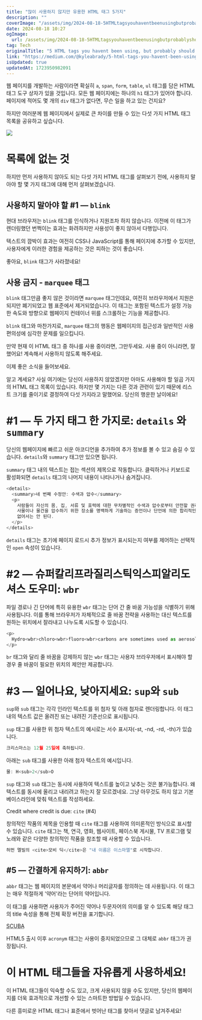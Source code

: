 ```yaml
---
title: "많이 사용하지 않지만 유용한 HTML 태그 5가지"
description: ""
coverImage: "/assets/img/2024-08-18-5HTMLtagsyouhaventbeenusingbutprobablyshouldbe_0.png"
date: 2024-08-18 10:27
ogImage:
  url: /assets/img/2024-08-18-5HTMLtagsyouhaventbeenusingbutprobablyshouldbe_0.png
tag: Tech
originalTitle: "5 HTML tags you havent been using, but probably should be"
link: "https://medium.com/@kyleabrady/5-html-tags-you-havent-been-using-but-probably-should-be-fd08973e2c67"
isUpdated: true
updatedAt: 1723950982091
---
```


웹 페이지를 개발하는 사람이라면 확실히 `a`, `span`, `form`, `table`, `ul` 태그를 담은 HTML 태그 도구 상자가 있을 것입니다. 모든 웹 페이지에는 하나의 `h1` 태그가 있어야 합니다. 페이지에 적어도 몇 개의 `div` 태그가 없다면, 무슨 일을 하고 있는 건지요?

하지만 여러분께 웹 페이지에서 실제로 큰 차이를 만들 수 있는 다섯 가지 HTML 태그 목록을 공유하고 싶습니다.

<img src="/assets/img/2024-08-18-5HTMLtagsyouhaventbeenusingbutprobablyshouldbe_0.png" />

# 목록에 없는 것

<div class="content-ad"></div>

하지만 먼저 사용하지 않아도 되는 다섯 가지 HTML 태그를 살펴보기 전에, 사용하지 말아야 할 몇 가지 태그에 대해 먼저 살펴보겠습니다.

## 사용하지 말아야 할 #1 — `blink`

현대 브라우저는 `blink` 태그를 인식하거나 지원조차 하지 않습니다. 이전에 이 태그가 렌더링했던 번쩍이는 효과는 화려하지만 사용성이 좋지 않아서 다행입니다.

텍스트의 깜박이 효과는 여전히 CSS나 JavaScript를 통해 페이지에 추가할 수 있지만, 사용자에게 이러한 경험을 제공하는 것은 피하는 것이 좋습니다.

<div class="content-ad"></div>

좋아요, `blink` 태그가 사라졌네요!

## 사용 금지 - `marquee` 태그

`blink` 태그만큼 좋지 않은 것이라면 `marquee` 태그인데요, 여전히 브라우저에서 지원은 되지만 폐기되었고 웹 표준에서 제거되었습니다. 이 태그는 포함된 텍스트가 설정 가능한 속도와 방향으로 웹페이지 컨테이너 위를 스크롤하는 기능을 제공합니다.

`blink` 태그와 마찬가지로, `marquee` 태그의 행동은 웹페이지의 접근성과 일반적인 사용 편의성에 심각한 문제를 일으킵니다.

<div class="content-ad"></div>

만약 현재 이 HTML 태그 중 하나를 사용 중이라면, 그만두세요. 사용 중이 아니라면, 잘했어요! 계속해서 사용하지 않도록 해주세요.

이제 좋은 소식을 들어보세요.

알고 계세요? 사실 여기에는 당신이 사용하지 않았겠지만 아마도 사용해야 할 일곱 가지의 HTML 태그 목록이 있습니다. 하지만 몇 가지는 다른 것과 관련이 있기 때문에 리스트 크기를 줄이기로 결정하여 다섯 가지라고 말했어요. 당신의 행운한 날이에요!

# #1 — 두 가지 태그 한 가지로: `details` 와 `summary`

<div class="content-ad"></div>

당신의 웹페이지에 빠르고 쉬운 아코디언을 추가하여 추가 정보를 볼 수 있고 숨길 수 있습니다. `details`와 `summary` 태그만 있으면 됩니다.

`summary` 태그 내의 텍스트는 접는 섹션의 제목으로 작동합니다. 클릭하거나 키보드로 활성화되면 `details` 태그의 나머지 내용이 나타나거나 숨겨집니다.

```js
<details>
  <summary>네 번째 수정안: 수색과 압수</summary>
  <p>
    사람들이 자신의 몸, 집, 서류 및 효력에 대한 무차별적인 수색과 압수로부터 안전할 권리는 침해되어서는 안 되며, 일각인
    사물이나 물건을 압수하기 위한 장소를 명백하게 기술하는 증언이나 단언에 의한 합리적인 원인에 기초해 발부되는 영장이
    없어서는 안 된다.
  </p>
</details>
```

`details` 태그는 초기에 페이지 로드시 추가 정보가 표시되는지 여부를 제어하는 선택적인 `open` 속성이 있습니다.

<div class="content-ad"></div>

# #2 — 슈퍼칼리프라질리스틱익스피알리도셔스 도우미: `wbr`

파일 경로나 긴 단어에 특히 유용한 `wbr` 태그는 단어 간 줄 바꿈 가능성을 식별하기 위해 사용됩니다. 이를 통해 브라우저가 자체적으로 줄 바꿈 전략을 사용하는 대신 텍스트를 원하는 위치에서 잘라내고 나누도록 시도할 수 있습니다.

```js
<p>
  Hydro<wbr>chloro<wbr>fluoro<wbr>carbons are sometimes used as aerosol propellants.
</p>
```

`br` 태그와 달리 줄 바꿈을 강제하지 않는 `wbr` 태그는 사용자 브라우저에서 표시해야 할 경우 줄 바꿈이 필요한 위치의 제안만 제공합니다.

<div class="content-ad"></div>

# #3 — 일어나요, 낮아지세요: `sup`와 `sub`

`sup`와 `sub` 태그는 각각 인라인 텍스트를 위 첨자 및 아래 첨자로 렌더링합니다. 이 태그 내의 텍스트 값은 올려진 또는 내려진 기준선으로 표시됩니다.

`sup` 태그를 사용한 위 첨자 텍스트의 예시로는 서수 표시자(-st, -nd, -rd, -th)가 있습니다.

```js
크리스마스는 12월 25일에 축하됩니다.
```

<div class="content-ad"></div>

아래는 `sub` 태그를 사용한 아래 첨자 텍스트의 예시입니다.

```js
물: H<sub>2</sub>O
```

`sup` 태그와 `sub` 태그는 동시에 사용하여 텍스트를 높이고 낮추는 것은 불가능합니다. 왜 텍스트를 동시에 올리고 내리려고 하는지 잘 모르겠네요. 그냥 아무것도 하지 않고 기본 베이스라인에 맞춰 텍스트를 작성하세요.

Credit where credit is due: `cite` (#4)

<div class="content-ad"></div>

창의적인 작품의 제목을 인용할 때 `cite` 태그를 사용하여 의미론적인 방식으로 표시할 수 있습니다. `cite` 태그는 책, 연극, 영화, 웹사이트, 페이스북 게시물, TV 프로그램 및 노래와 같은 다양한 창의적인 작품을 참조할 때 사용할 수 있습니다.

```js
허먼 멜빌의 <cite>모비 딕</cite>은 "내 이름은 이스마엘"로 시작합니다.
```

## #5 — 간결하게 유지하기: `abbr`

`abbr` 태그는 웹 페이지의 본문에서 약어나 머리글자를 정의하는 데 사용됩니다. 이 태그는 매우 적절하게 '약어'라는 단어의 약어입니다.

<div class="content-ad"></div>

이 태그를 사용하면 사용자가 주어진 약어나 두문자어의 의미를 알 수 있도록 해당 태그의 title 속성을 통해 전체 확장 버전을 표기합니다.

<abbr title="Self Contained Underwater Breathing Apperatus">SCUBA<abbr>

HTML5 출시 이후 `acronym` 태그는 사용이 중지되었으므로 그 대체로 `abbr` 태그가 권장됩니다.

# 이 HTML 태그들을 자유롭게 사용하세요!

<div class="content-ad"></div>

이 HTML 태그들이 익숙할 수도 있고, 크게 사용되지 않을 수도 있지만, 당신의 웹페이지를 더욱 효과적으로 개선할 수 있는 스마트한 방법일 수 있습니다.

다른 흥미로운 HTML 태그나 표준에서 벗어난 태그를 찾아서 댓글로 남겨주세요!
